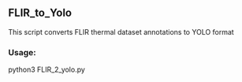 ## FLIR_to_Yolo
This script converts FLIR thermal dataset annotations to YOLO format

### Usage:

python3 FLIR_2_yolo.py <path of directory containing annotations.json> <path of output folder>